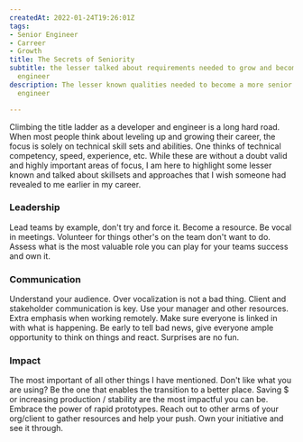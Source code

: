 ```yaml
---
createdAt: 2022-01-24T19:26:01Z
tags:
- Senior Engineer
- Carreer
- Growth
title: The Secrets of Seniority
subtitle: the lesser talked about requirements needed to grow and become a more senior
  engineer
description: The lesser known qualities needed to become a more senior developer and
  engineer

---
```

Climbing the title ladder as a developer and engineer is a long hard road. When most people think about leveling up and growing their career, the focus is solely on technical skill sets and abilities. One thinks of technical competency, speed, experience, etc. While these are without a doubt valid and highly important areas of focus, I am here to highlight some lesser known and talked about skillsets and approaches that I wish someone had revealed to me earlier in my career.

### Leadership

Lead teams by example, don't try and force it. Become a resource. Be vocal in meetings. Volunteer for things other's on the team don't want to do. Assess what is the most valuable role you can play for your teams success and own it. 

### Communication

Understand your audience. Over vocalization is not a bad thing. Client and stakeholder communication is key. Use your manager and other resources. Extra emphasis when working remotely. Make sure everyone is linked in with what is happening. Be early to tell bad news, give everyone ample opportunity to think on things and react. Surprises are no fun.

### Impact

The most important of all other things I have mentioned. Don't like what you are using? Be the one that enables the transition to a better place. Saving $ or increasing production / stability are the most impactful you can be. Embrace the power of rapid prototypes. Reach out to other arms of your org/client to gather resources and help your push. Own your initiative and see it through.